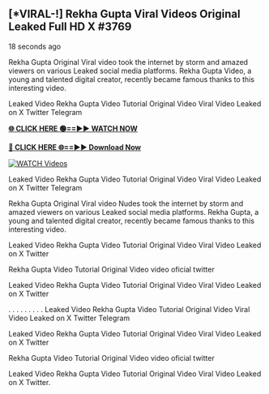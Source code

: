 ## [*VIRAL-!] Rekha Gupta Viral Videos Original Leaked Full HD X #3769

18 seconds ago

Rekha Gupta Original Viral video took the internet by storm and amazed viewers on various Leaked social media platforms. Rekha Gupta Video, a young and talented digital creator, recently became famous thanks to this interesting video.

Leaked Video Rekha Gupta Video Tutorial Original Video Viral Video Leaked on X Twitter Telegram

**[🌐 CLICK HERE 🟢==►► WATCH NOW](https://xtreamnow.com/viral-videos/)**

**[🔴 CLICK HERE 🌐==►► Download Now](https://xtreamnow.com/viral-videos/)**

[![WATCH Videos](https://i.imgur.com/dJHk4Zq.gif)](https://xtreamnow.com/viral-videos/)

Leaked Video Rekha Gupta Video Tutorial Original Video Viral Video Leaked on X Twitter Telegram

Rekha Gupta Original Viral video Nudes took the internet by storm and amazed viewers on various Leaked social media platforms. Rekha Gupta, a young and talented digital creator, recently became famous thanks to this interesting video.

Leaked Video Rekha Gupta Video Tutorial Original Video Viral Video Leaked on X Twitter

Rekha Gupta Video Tutorial Original Video video oficial twitter

Leaked Video Rekha Gupta Video Tutorial Original Video Viral Video Leaked on X Twitter

. . . . . . . . . Leaked Video Rekha Gupta Video Tutorial Original Video Viral Video Leaked on X Twitter Telegram

Leaked Video Rekha Gupta Video Tutorial Original Video Viral Video Leaked on X Twitter

Rekha Gupta Video Tutorial Original Video video oficial twitter

Leaked Video Rekha Gupta Video Tutorial Original Video Viral Video Leaked on X Twitter.
